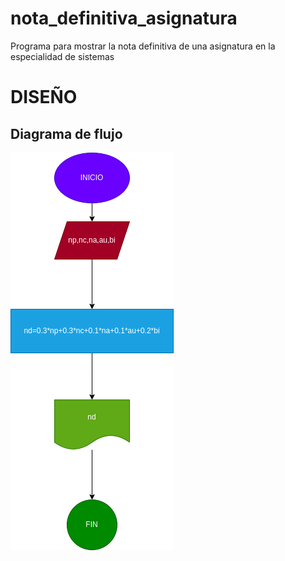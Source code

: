 # nota_definitiva_asignatura
Programa para mostrar la nota definitiva de una asignatura en la especialidad de sistemas

# DISEÑO 

## Diagrama de flujo

![diagrama de flujo](diagrama.png "diagrama de flujo")

